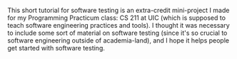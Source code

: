 This short tutorial for software testing is an extra-credit mini-project I
made for my Programming Practicum class: CS 211 at UIC (which is supposed to
teach software engineering practices and tools). I thought it was necessary to
include some sort of material on software testing (since it's so crucial to
software engineering outside of academia-land), and I hope it helps people
get started with software testing.
